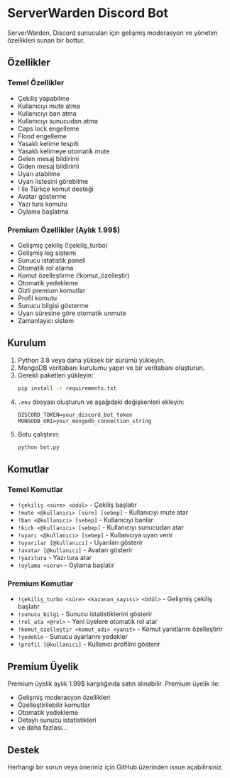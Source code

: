 # ServerWarden Discord Bot

ServerWarden, Discord sunucuları için gelişmiş moderasyon ve yönetim özellikleri sunan bir bottur.

## Özellikler

### Temel Özellikler
- Çekiliş yapabilme
- Kullanıcıyı mute atma
- Kullanıcıyı ban atma
- Kullanıcıyı sunucudan atma
- Caps lock engelleme
- Flood engelleme
- Yasaklı kelime tespiti
- Yasaklı kelimeye otomatik mute
- Gelen mesaj bildirimi
- Giden mesaj bildirimi
- Uyarı atabilme
- Uyarı listesini görebilme
- ! ile Türkçe komut desteği
- Avatar gösterme
- Yazı tura komutu
- Oylama başlatma

### Premium Özellikler (Aylık 1.99$)
- Gelişmiş çekiliş (!çekiliş_turbo)
- Gelişmiş log sistemi
- Sunucu istatistik paneli
- Otomatik rol atama
- Komut özelleştirme (!komut_özelleştir)
- Otomatik yedekleme
- Gizli premium komutlar
- Profil komutu
- Sunucu bilgisi gösterme
- Uyarı süresine göre otomatik unmute
- Zamanlayıcı sistem

## Kurulum

1. Python 3.8 veya daha yüksek bir sürümü yükleyin.
2. MongoDB veritabanı kurulumu yapın ve bir veritabanı oluşturun.
3. Gerekli paketleri yükleyin:
   ```bash
   pip install -r requirements.txt
   ```
4. `.env` dosyası oluşturun ve aşağıdaki değişkenleri ekleyin:
   ```
   DISCORD_TOKEN=your_discord_bot_token
   MONGODB_URI=your_mongodb_connection_string
   ```
5. Botu çalıştırın:
   ```bash
   python bot.py
   ```

## Komutlar

### Temel Komutlar
- `!çekiliş <süre> <ödül>` - Çekiliş başlatır
- `!mute <@kullanıcı> [süre] [sebep]` - Kullanıcıyı mute atar
- `!ban <@kullanıcı> [sebep]` - Kullanıcıyı banlar
- `!kick <@kullanıcı> [sebep]` - Kullanıcıyı sunucudan atar
- `!uyarı <@kullanıcı> [sebep]` - Kullanıcıya uyarı verir
- `!uyarılar [@kullanıcı]` - Uyarıları gösterir
- `!avatar [@kullanıcı]` - Avatarı gösterir
- `!yazıtura` - Yazı tura atar
- `!oylama <soru>` - Oylama başlatır

### Premium Komutlar
- `!çekiliş_turbo <süre> <kazanan_sayısı> <ödül>` - Gelişmiş çekiliş başlatır
- `!sunucu_bilgi` - Sunucu istatistiklerini gösterir
- `!rol_ata <@rol>` - Yeni üyelere otomatik rol atar
- `!komut_özelleştir <komut_adı> <yanıt>` - Komut yanıtlarını özelleştirir
- `!yedekle` - Sunucu ayarlarını yedekler
- `!profil [@kullanıcı]` - Kullanıcı profilini gösterir

## Premium Üyelik

Premium üyelik aylık 1.99$ karşılığında satın alınabilir. Premium üyelik ile:
- Gelişmiş moderasyon özellikleri
- Özelleştirilebilir komutlar
- Otomatik yedekleme
- Detaylı sunucu istatistikleri
- ve daha fazlası...

## Destek

Herhangi bir sorun veya öneriniz için GitHub üzerinden issue açabilirsiniz. 